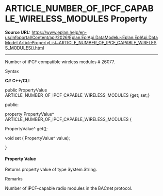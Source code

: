 # ARTICLE_NUMBER_OF_IPCF_CAPABLE_WIRELESS_MODULES Property

**Source URL:** https://www.eplan.help/en-us/Infoportal/Content/api/2026/Eplan.EplApi.DataModelu~Eplan.EplApi.DataModel.ArticlePropertyList~ARTICLE_NUMBER_OF_IPCF_CAPABLE_WIRELESS_MODULES().html

---

Number of iPCF compatible wireless modules # 26077.

Syntax

**C#**
**C++/CLI**


public PropertyValue ARTICLE_NUMBER_OF_IPCF_CAPABLE_WIRELESS_MODULES {get; set;}

public:

property PropertyValue^ ARTICLE_NUMBER_OF_IPCF_CAPABLE_WIRELESS_MODULES {

   PropertyValue^ get();

   void set (    PropertyValue^ value);

}


#### Property Value

Returns property value of type System.String.

Remarks

Number of iPCF-capable radio modules in the BACnet protocol.

